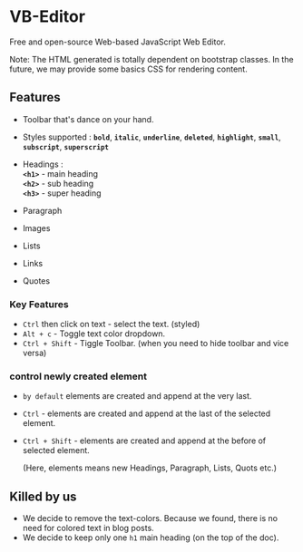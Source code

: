 # VB-Editor
Free and open-source Web-based JavaScript Web Editor.

Note: The HTML generated is totally dependent on bootstrap classes. In the future, we may provide some basics CSS for rendering content.

## Features

* Toolbar that's dance on your hand.
* Styles supported : 
  <b>`bold`</b>,    <b>`italic`</b>,
<b>`underline`</b>, <b>`deleted`</b>,
<b>`highlight`</b>, <b>`small`</b>,
<b>`subscript`</b>, <b>`superscript`</b>

* Headings : <br>
	<b>`<h1>`</b> - main heading <br>
	<b>`<h2>`</b> - sub heading <br>
	<b>`<h3>`</b> - super heading

* Paragraph
* Images
* Lists
* Links
* Quotes

### Key Features

* `Ctrl` then click on text - select the text. (styled)
* `Alt + c` - Toggle text color dropdown.
* `Ctrl + Shift` - Tiggle Toolbar. (when you need to hide toolbar and vice versa)


### control newly created element

* `by default` elements are created and append at the very last.
* `Ctrl` - elements are created and append at the last of the selected element.
* `Ctrl + Shift` - elements are created and append at the before of selected element.

	(Here, elements means new Headings, Paragraph, Lists, Quots etc.)

## Killed by us

* We decide to remove the text-colors. Because we found, there is no need for colored text in blog posts.
* We decide to keep only one `h1` main heading (on the top of the doc).